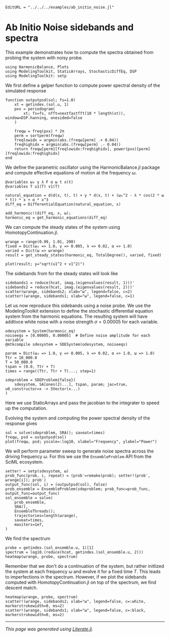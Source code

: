 ```@meta
EditURL = "../../../examples/ab_initio_noise.jl"
```

# Ab Initio Noise sidebands and spectra

This example demonstrates how to compute the spectra obtained from probing the system with noisy probe.

````@example ab_initio_noise
using HarmonicBalance, Plots
using ModelingToolkit, StaticArrays, StochasticDiffEq, DSP
using ModelingToolkit: setp
````

We first define a  gelper function to compute power spectral density of the simulated response

````@example ab_initio_noise
function outputpsd(sol; fs=1.0)
    xt = getindex.(sol.u, 1)
    pxx = periodogram(
        xt; fs=fs, nfft=nextfastfft(10 * length(xt)), window=DSP.hanning, onesided=false
    )

    freqω = freq(pxx) * 2π
    perm = sortperm(freqω)
    freqlowidx = argmin(abs.(freqω[perm] .+ 0.04))
    freqhighidx = argmin(abs.(freqω[perm] .- 0.04))
    return freqω[perm][freqlowidx:freqhighidx], power(pxx)[perm][freqlowidx:freqhighidx]
end
````

We define the parametric oscillator using the HarmonicBalance.jl package and compute effective equations of motion at the frequency $\omega$.

````@example ab_initio_noise
@variables ω₀ γ λ F α ω t x(t)
@variables T u1(T) v1(T)

natural_equation = d(d(x, t), t) + γ * d(x, t) + (ω₀^2 - λ * cos(2 * ω * t)) * x + α * x^3
diff_eq = DifferentialEquation(natural_equation, x)

add_harmonic!(diff_eq, x, ω);
harmonic_eq = get_harmonic_equations(diff_eq)
````

We can compute the steady states of the system using HomotopyContinuation.jl.

````@example ab_initio_noise
ωrange = range(0.99, 1.01, 200)
fixed = Dict(ω₀ => 1.0, γ => 0.005, λ => 0.02, α => 1.0)
varied = Dict(ω => ωrange)
result = get_steady_states(harmonic_eq, TotalDegree(), varied, fixed)

plot(result; y="sqrt(u1^2 + v1^2)")
````

The sidebands from for the steady states will look like

````@example ab_initio_noise
sidebands1 = reduce(hcat, imag.(eigenvalues(result, 1)))'
sidebands2 = reduce(hcat, imag.(eigenvalues(result, 2)))'
scatter(ωrange, sidebands2; xlab="ω", legend=false, c=2)
scatter!(ωrange, sidebands1; xlab="ω", legend=false, c=1)
````

Let us now reproduce this sidebands using a noise probe. We use the ModelingToolkit extension to define the stochastic differential equation system from the harmonic equations. The resulting system will have addtivce white noise with a noise strength $\sigma = 0.00005$ for each variable.

````@example ab_initio_noise
odesystem = System(harmonic_eq)
noiseeqs = [0.00005, 0.00005]  # Define noise amplitude for each variable
@mtkcompile sdesystem = SDESystem(odesystem, noiseeqs)

param = Dict(ω₀ => 1.0, γ => 0.005, λ => 0.02, α => 1.0, ω => 1.0)
Ttr = 10_000.0
T = 50_000.0
tspan = (0.0, Ttr + T)
times = range((Ttr, Ttr + T)...; step=1)

sdeproblem = SDEProblem{false}(
    sdesystem, SA[ones(2)...], tspan, param; jac=true, u0_constructor=x -> SVector(x...)
)
````

Here we use StaticArrays and pass the jacobian to the integrater to speed up the computation.

Evolving the system and computing the power spectral density of the response gives

````@example ab_initio_noise
sol = solve(sdeproblem, SRA(); saveat=times)
freqω, psd = outputpsd(sol)
plot(freqω, psd; yscale=:log10, xlabel="Frequency", ylabel="Power")
````

We will perform parameter sweep to generate noise spectra across the driving frequency $\omega$. For this we use the `EnsembleProblem` API from the SciML ecosystem.

````@example ab_initio_noise
setter! = setp(sdesystem, ω)
prob_func(prob, i, repeat) = (prob′=remake(prob); setter!(prob′, ωrange[i]); prob′)
output_func(sol, i) = (outputpsd(sol), false)
prob_ensemble = EnsembleProblem(sdeproblem; prob_func=prob_func, output_func=output_func)
sol_ensemble = solve(
    prob_ensemble,
    SRA(),
    EnsembleThreads();
    trajectories=length(ωrange),
    saveat=times,
    maxiters=1e7,
)
````

We find the spectrum

````@example ab_initio_noise
probe = getindex.(sol_ensemble.u, 1)[1]
spectrum = log10.(reduce(hcat, getindex.(sol_ensemble.u, 2)))
heatmap(ωrange, probe, spectrum)
````

Remember that we don't do a continuation of the system, but rather initlized the system at each frequency $\omega$ and evolve it for a fixed time $T$. This leads to imperfections in the spectrum. However, if we plot the sidebands computed with HomotopyContinuation.jl on top of the spectrum, we find descent match.

````@example ab_initio_noise
heatmap(ωrange, probe, spectrum)
scatter!(ωrange, sidebands2; xlab="ω", legend=false, c=:white, markerstrokewidth=0, ms=2)
scatter!(ωrange, sidebands1; xlab="ω", legend=false, c=:black, markerstrokewidth=0, ms=2)
````

---

*This page was generated using [Literate.jl](https://github.com/fredrikekre/Literate.jl).*

